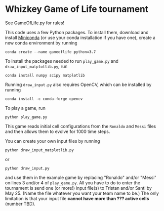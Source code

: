 # Whizkey Game of Life tournament

See GameOfLife.py for rules!

This code uses a few Python packages. To install them, download and install [Miniconda](https://docs.conda.io/en/latest/miniconda.html) (or use your conda installation if you have one), create a new conda environment by running
```shell
conda create --name gameoflife python=3.7
```
To install the packages needed to run ``play_game.py`` and ``draw_input_matplotlib.py``, run
```shell
conda install numpy scipy matplotlib
```
Running ``draw_input.py`` also requires OpenCV, which can be installed by running
```shell
conda install -c conda-forge opencv
```

To play a game, run
```shell
python play_game.py
```
This game reads initial cell configurations from the ``Ronaldo`` and ``Messi`` files and then allows them to evolve for 1000 time steps. 

You can create your own input files by running
```shell
python draw_input_matplotlib.py
```
or
```shell
python draw_input.py
```
and use them in the example game by replacing "Ronaldo" and/or "Messi" on lines 3 and/or 4 of ``play_game.py``. All you have to do to enter the tournament is send one (or more!) input file(s) to Tristan and/or Santi by May 25. (Name the file whatever you want your team name to be.) The only limitation is that your input file **cannot have more than ??? active cells** (number TBD).
